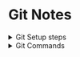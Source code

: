 # Git Notes
<details>
  <summary>Git Setup steps</summary>
  1. Install Git for [Windows](https://gitforwindows.org/), Mac OS should already have Git installed.
  2. Verify you have git installed by running this command in the terminal: `git --version`
  3. Initialize your git config if you have not done so already. 
  -- Run `git config --global user.email "your-email"`
  -- Run `git config --global user.name "Your Name"`

  After initializing your git config file, open the `.gitconfig` file in `C:\Users\your_user_id\`.
  4. Create a directory to store repos and navigate to the folder in the terminal before running the clone commands.
</details>
<details>
  <summary>Git Commands</summary>
  | Purpose | Command |
  | --- | --- |
  | See your version of git | git --version |
  | Set your username for git globally for all repos | git config --global user.name "Your Name |
  | Set your email for git globally for all repos | git config --global user.email "your-email" |
  | Copy the files from a repo to another repo | git clone URL_TO_REPO |
  | Once you have a project folder set up git for it | run git init while in dir of the new project |
  | View status | git status |
  | Stage a file | git add filename |
  | Stage all new files or modified files | git add --all |
  | Get the latest of the branch project you are in | git pull |
  | Push files to origin | git push |
  | Commit staged files | git commit -a "Comment" |
  | Commit | a = files added to stage, m = modified files, d = deleted files |
  | View history of commits | git log |
  | Create a new branch | git branch branch_name |
  | Checkout a branch | git checkout branch_name |
  | Merge a branch to master | git branch master <br> git merge fix_branch |
  | Delete a branch | git branch -d branch_name |
  
</details>
